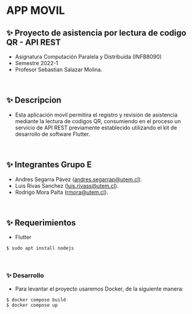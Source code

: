 # APP MOVIL
## ✨ Proyecto de asistencia por lectura de codigo QR - API REST
- Asignatura Computación Paralela y Distribuida (INFB8090)
- Semestre 2022-1
- Profesor Sebastian Salazar Molina.

<br>

## ✨ Descripcion
- Esta aplicación movil permitira el registro y revisión de asistencia mediante la lectura de codigos QR, consumiendo en el proceso un servicio de API REST previamente establecido utilizando el kit de desarrollo de software Flutter.

<br>

## ✨ Integrantes Grupo E
- Andres Segarra Pávez (andres.segarrap@utem.cl).
- Luis Rivas Sanchez (luis.rivass@utem.cl).
- Rodrigo Mora Palta (rmora@utem.cl).

<br>

## ✨ Requerimientos
- Flutter
```bash
$ sudo apt install nodejs
```

<br>

### ✨ Desarrollo
- Para levantar el proyecto usaremos Docker, de la siguiente manera:
```bash
$ docker compose build
$ docker compose up
```
